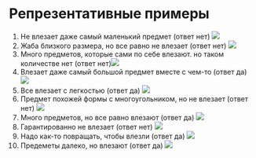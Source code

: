 # Репрезентативные примеры

1. Не влезает даже самый маленький предмет (ответ нет) ![](images/photo5321203346188646650.jpg)
2. Жаба близкого размера, но все равно не влезает (ответ нет) ![](images/photo5323652577058994216.jpg)
3. Много предметов, которые сами по себе влезают. но  таком количестве нет (ответ нет)![](images/photo5321203346188646652.jpg)
4. Влезает даже самый большой предмет вместе с чем-то (ответ да) ![](images/photo5321203346188646663.jpg)
5. Все влезает с легкостью (ответ да) ![](images/photo5321203346188646668.jpg)
6. Предмет похожей формы с многоугольником, но не влезает (ответ нет) ![](images/photo5321203346188646665.jpg)
7. Много предметов, но все равно влезают (ответ да) ![](images/photo5321203346188646666.jpg)
8. Гарантированно не влезает (ответ нет) ![](images/photo5321203346188646649.jpg)
9. Надо как-то повращать, чтобы влезли (ответ да) ![](/images/photo5321203346188646651.jpg)
10. Предеметы далеко, но влезают (ответ да) ![](/images/photo5325904376872678688.jpg)
